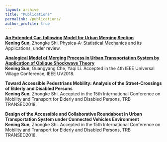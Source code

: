 ```yaml
---
layout: archive
title: "Publications"
permalink: /publications/
author_profile: true
---
```


<b>[An Extended Car-following Model for Urban Merging Section](https://github.com/RevCre/keningsun.github.io/blob/master/files/merging-cfmodel.pdf)</b> <br>
<b>Kening Sun</b>, Zhongke Shi. Physica-A: Statistical Mechanics and its Applications, under review.

<b>[Analogical Model of Merging Process in Urban Transportation System by Application of Oblique Shockwave Theory](https://ssrn.com/abstract=3248929)</b> <br>
<b>Kening Sun</b>, Guangyang Che, Yaqi Li. Accepted in the 4th IEEE Universal Village Conference, IEEE UV2018.

<b>Toward Accessible Pedestrians Mobility: Analysis of the Street-Crossings of Elderly and Disabled Persons
</b> <br>
<b>Kening Sun</b>, Zhongke Shi. Accepted in the 15th International Conference on Mobility and Transport for Elderly and Disabled Persons, TRB TRANSED2018.

<b>Design of the Accessible and Collaborative Roundabout in Urban Transportation System under Connected Vehicles Environment
</b> <br>
<b>Kening Sun</b>, Zhongke Shi. Accepted in the 15th International Conference on Mobility and Transport for Elderly and Disabled Persons, TRB TRANSED2018.
